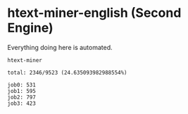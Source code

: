 # htext-miner-english (Second Engine)

Everything doing here is automated.

```
htext-miner

total: 2346/9523 (24.635093982988554%)

job0: 531
job1: 595
job2: 797
job3: 423
```